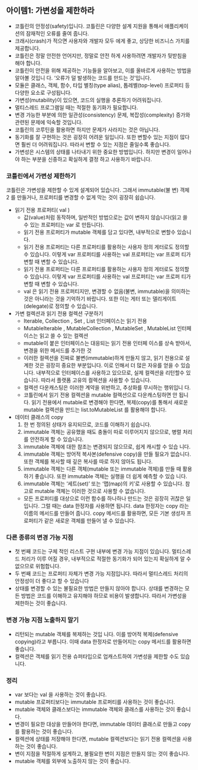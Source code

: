 ## 아이템1: 가변성을 제한하라

- 코틀린의 안정성(safety)입니다. 코틀린은 다양한 설계 지원을 통해서 애플리케이션의 잠재적인 오류를 줄여 줍니다.
- 크래시(crash)가 적으면 사용자와 개발자 모두 에게 좋고, 상당한 비즈니스 가치를 제공합니다.
- 코틀린은 정말 안전한 언어지만, 정말로 안전 하게 사용하려면 개발자가 뒷받침을 해야 합니다.
- 코틀린이 안전을 위해 제공하는 기능들을 알아보고, 이를 올바르게 사용하는 방법을 알아볼 것입니 다.  ‘오류가 덜 발생하는 코드를 만드는 것’입니다.
- 모듈은 클래스, 객체, 함수, 타입 별칭(type alias), 톱레벨(top-level) 프로퍼티 등 다양한 요소로 구성됩니다.
- 가변성(mutability)이 있으면, 코드의 실행을 추론하기 어려워집니다.
- 멀티스레드 프로그램일 때는 적절한 동기화가 필요합니다.
- 변경 가능한 부분에 의한 일관성(consistency) 문제, 복잡성(complexity) 증가와 관련된 문제에 익숙할 것입니다.
- 코틀린의 코루틴을 활용하면 하지만 문제가 사라지는 것은 아닙니다.
- 동기화를 잘 구현하는 것은 굉장히 어려운 일입니다. 또한 변할수 있는 지점이 많다면 훨씬 더 어려워집니다. 따라서 변할 수 있는 지점은 줄일수록 좋습니다.
- 가변성은 시스템의 상태를 나타내기 위한 중요한 방법입니다. 하지만 변경이 일어나야 하는 부분을 신중하고 확실하게 결정 하고 사용하기 바랍니다.

### 코틀린에서 가변성 제한하기

코틀린은 가변성을 제한할 수 있게 설계되어 있습니다. 그래서 immutable(불 변) 객체 2 를 만들거나, 프로퍼티를 변경할 수 없게 막는 것이 굉장히 쉽습니다.

- 읽기 전용 프로퍼티( val )
    - 값(value)처럼 동작하며, 일반적인 방법으로는 값이 변하지 않습니다(읽고 쓸 수 있는 프로퍼티는 var 로 만듭니다).
    - 읽기 전용 프로퍼티가 mutable 객체를 담고 있다면, 내부적으로 변할수 있습니다.
    - 읽기 전용 프로퍼티는 다른 프로퍼티를 활용하는 사용자 정의 게터로도 정의할 수 있습니다. 이렇게 var 프로퍼티를 사용하는 val 프로퍼티는 var 프로퍼 티가 변할 때 변할 수 있습니다.
    - 읽기 전용 프로퍼티는 다른 프로퍼티를 활용하는 사용자 정의 게터로도 정의할 수 있습니다. 이렇게 var 프로퍼티를 사용하는 val 프로퍼티는 var 프로퍼 티가 변할 때 변할 수 있습니다.
    - val 은 읽기 전용 프로퍼티지만, 변경할 수 없음(불변, immutable)을 의미하는 것은 아니라는 것을 기억하기 바랍니다. 또한 이는 게터 또는 델리게이트 (delegate)로 정의할 수 있습니다.
- 가변 컬렉션과 읽기 전용 컬렉션 구분하기
    - Iterable, Collection , Set , List 인터페이스는 읽기 전용
    - MutableIterable , MutableCollection , MutableSet , MutableList 인터페이스는 읽고 쓸 수 있는 컬렉션
    - mutable이 붙은 인터페이스는 대응되는 읽기 전용 인터페 이스를 상속 받아서, 변경을 위한 메서드를 추가한 것
    - 이러한 컬렉션을 진짜로 불변(immutable)하게 만들지 않고, 읽기 전용으로 설계한 것은 굉장히 중요한 부분입니다. 이로 인해서 더 많은 자유를 얻을 수 있습니다. 내부적으로 인터페이스를 사용하고 있으므로, 실제 컬렉션을 리턴할수 있습니다. 따라서 플랫폼 고유의 컬렉션을 사용할 수 있습니다.
    - 컬렉션 다운캐스팅은 이러한 계약을 위반하고, 추상화를 무시하는 행위입니 다.
    - 코틀린에서 읽기 전용 컬렉션을 mutable 컬렉션으로 다운캐스팅하면 안 됩니다. 읽기 전용에서 mutable로 변경해야 한다면, 복제(copy)를 통해서 새로운 mutable 컬렉션을 만드는 list.toMutableList 를 활용해야 합니다.
- 데이터 클래스의 copy
    1. 한 번 정의된 상태가 유지되므로, 코드를 이해하기 쉽습니다.
    2. immutable 객체는 공유했을 때도 충돌이 따로 이루어지지 않으므로, 병렬 처리를 안전하게 할 수 있습니다.
    3. immutable 객체에 대한 참조는 변경되지 않으므로, 쉽게 캐시할 수 있습 니다.
    4. immutable 객체는 방어적 복사본(defensive copy)을 만들 필요가 없습니다. 또한 객체를 복사할 때 깊은 복사를 따로 하지 않아도 됩니다.
    5. immutable 객체는 다른 객체(mutable 또는 immutable 객체)를 만들 때 활용하기 좋습니다. 또한 immutable 객체는 실행을 더 쉽게 예측할 수 있습 니다.
    6.  immutable 객체는 ‘세트(set)’ 또는 ‘맵(map)의 키’로 사용할 수 있습니다. 참고로 mutable 객체는 이러한 것으로 사용할 수 없습니다.
    - 모든 프로퍼티를 대상으로 이런 함수를 하나하나 만드는 것은 굉장히 귀찮은 일입니다. 그럴 때는 data 한정자를 사용하면 됩니다. data 한정자는 copy 라는 이름의 메서드를 만들어 줍니다. copy 메서드를 활용하면, 모든 기본 생성자 프로퍼티가 같은 새로운 객체를 만들어 낼 수 있습니다.

### 다른 종류의 변경 가능 지점

- 첫 번째 코드는 구체 적인 리스트 구현 내부에 변경 가능 지점이 있습니다. 멀티스레드 처리가 이루 어질 경우, 내부적으로 적절한 동기화가 되어 있는지 확실하게 알 수 없으므로 위험합니다.
- 두 번째 코드는 프로퍼티 자체가 변경 가능 지점입니다. 따라서 멀티스레드 처리의 안정성이 더 좋다고 할 수 있습니다
- 상태를 변경할 수 있는 불필요한 방법은 만들지 않아야 합니다. 상태를 변경하는 모든 방법은 코드를 이해하고 유지해야 하므로 비용이 발생합니다. 따라서 가변성을 제한하는 것이 좋습니다.

### 변경 가능 지점 노출하지 말기

- 리턴되는 mutable 객체를 복제하는 것입 니다. 이를 방어적 복제(defensive copying)라고 부릅니다. 이때 data 한정자로 만들어지는 copy 메서드를 활용하면 좋습니다.
- 컬렉션은 객체를 읽기 전용 슈퍼타입으로 업캐스트하여 가변성을 제한할 수도 있습니다.

### 정리

- var 보다는 val 을 사용하는 것이 좋습니다.
- mutable 프로퍼티보다는 immutable 프로퍼티를 사용하는 것이 좋습니다.
- mutable 객체와 클래스보다는 immutable 객체와 클래스를 사용하는 것이 좋습니다.
- 변경이 필요한 대상을 만들어야 한다면, immutable 데이터 클래스로 만들고 copy 를 활용하는 것이 좋습니다.
- 컬렉션에 상태를 저장해야 한다면, mutable 컬렉션보다는 읽기 전용 컬렉션을 사용하는 것이 좋습니다.
- 변이 지점을 적절하게 설계하고, 불필요한 변이 지점은 만들지 않는 것이 좋습니다.
- mutable 객체를 외부에 노출하지 않는 것이 좋습니다.